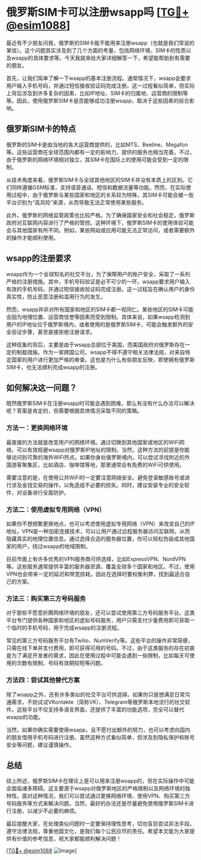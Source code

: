 # 俄罗斯SIM卡可以注册wsapp吗 [[TG💪+ @esim1088](https://t.me/s/esim1088)]

最近有不少朋友问我，俄罗斯的SIM卡能不能用来注册wsapp（也就是我们常说的某信）。这个问题其实涉及到了几个方面的考量，包括网络环境、SIM卡的性质以及wsapp的具体要求等。今天我就来给大家详细解答一下，希望能帮助到有需要的朋友。

首先，让我们简单了解一下wsapp的基本注册流程。通常情况下，wsapp会要求用户输入手机号码，并通过短信接收验证码完成注册。这一过程看似简单，但实际上背后涉及到许多复杂的因素，比如IP地址、SIM卡的归属地、运营商的限制等等。因此，使用俄罗斯SIM卡是否能够成功注册wsapp，取决于这些因素的综合影响。

## 俄罗斯SIM卡的特点

俄罗斯的SIM卡是由当地的各大运营商提供的，比如MTS、Beeline、Megafon等。这些运营商在全球范围内都有一定的影响力，提供的服务也相当完善。不过，由于俄罗斯的网络环境相对独立，其SIM卡在国际上的使用可能会受到一定的限制。

从技术角度来看，俄罗斯SIM卡与全球其他地区的SIM卡并没有本质上的区别。它们同样遵循GSM标准，支持语音通话、短信和数据流量等功能。然而，在实际使用过程中，由于俄罗斯与某些国家和地区的关系较为特殊，其SIM卡可能会被一些平台识别为“高风险”来源，从而导致无法正常使用某些服务。

此外，俄罗斯的网络监管政策也比较严格。为了确保国家安全和社会稳定，俄罗斯政府对互联网内容进行了严格的管控。这种环境下，俄罗斯SIM卡的使用体验可能会与其他国家有所不同。例如，某些网站或应用可能无法正常访问，或者需要额外的操作才能顺利使用。

## wsapp的注册要求

wsapp作为一个全球知名的社交平台，为了保障用户的账户安全，采取了一系列严格的注册措施。其中，手机号码验证是必不可少的一环。wsapp要求用户输入有效的手机号码，并通过短信接收验证码完成注册。这一过程旨在确认用户的身份真实性，防止恶意注册和滥用行为的发生。

然而，wsapp并非对所有国家和地区的SIM卡都一视同仁。某些地区的SIM卡可能会因为地理位置、运营商信誉等因素而受到限制。具体来说，如果wsapp检测到用户的IP地址位于俄罗斯境内，或者使用的是俄罗斯SIM卡，可能会触发额外的安全验证步骤，甚至直接拒绝注册请求。

这种现象的背后，主要是由于wsapp总部位于美国，而美国政府对俄罗斯存在一定的制裁措施。作为一家跨国公司，wsapp不得不遵守相关法律法规，对来自特定国家的用户进行更加严格的审查。这也是为什么有些朋友反映，即使拥有俄罗斯SIM卡，也无法顺利完成wsapp的注册。

## 如何解决这一问题？

既然俄罗斯SIM卡在注册wsapp时可能会遇到困难，那么有没有什么办法可以解决呢？答案是肯定的，但需要根据具体情况采取不同的策略。

### 方法一：更换网络环境

最直接的方法就是改变用户的网络环境。通过切换到其他国家或地区的WiFi网络，可以有效规避wsapp对俄罗斯IP地址的限制。当然，这种方法的前提是你能够访问到可靠的海外WiFi热点。如果你身处俄罗斯境内，可以尝试寻找附近的外国游客聚集区，比如酒店、咖啡馆等地，那里通常会有免费的WiFi可供使用。

需要注意的是，在使用公共WiFi时一定要注意网络安全。避免登录敏感账号或进行涉及金钱交易的操作，以免造成不必要的损失。同时，建议安装专业的安全软件，对设备进行全面防护。

### 方法二：使用虚拟专用网络（VPN）

如果你不想频繁更换地点，也可以考虑使用虚拟专用网络（VPN）来改变自己的IP地址。VPN是一种加密连接技术，可以让用户通过远程服务器访问互联网，从而隐藏真实的地理位置信息。通过选择合适的服务器位置，你可以轻松伪装成其他国家的用户，绕过wsapp的地域限制。

目前市面上有许多优秀的VPN服务商可供选择，比如ExpressVPN、NordVPN等。这些服务通常提供丰富的服务器资源，覆盖全球多个国家和地区。不过，使用VPN也会带来一定的延迟和带宽损耗，因此在选择时要权衡利弊，找到最适合自己的方案。

### 方法三：购买第三方号码服务

对于那些不愿意折腾网络环境的朋友，还可以尝试使用第三方号码服务平台。这类平台专门提供各种国家和地区的虚拟号码服务，用户只需支付少量费用即可获取一个临时的手机号码，用于完成wsapp的注册流程。

常见的第三方号码服务平台有Twilio、NumVerify等。这些平台的操作非常简便，只需在线下单并支付费用，即可获得可用的号码。不过，由于这类服务的存在初衷是为了满足开发者的需求，因此在使用过程中可能会遇到一些限制，比如每天可使用的次数有限制、号码有效期较短等问题。

### 方法四：尝试其他替代方案

除了wsapp之外，还有许多类似的社交平台可供选择。如果你只是想满足日常沟通需求，不妨试试VKontakte（简称VK）、Telegram等俄罗斯本地流行的社交软件。这些平台不仅支持多语言界面，还提供了丰富的功能选项，完全可以替代wsapp的功能。

当然，如果你确实需要使用wsapp，且不愿付出额外的努力，也可以考虑向国内的朋友借用手机号码进行注册。虽然这种方式看似简单，但涉及到隐私保护和账号安全等问题，建议谨慎操作。

## 总结

综上所述，俄罗斯SIM卡在理论上是可以用来注册wsapp的，但在实际操作中可能会面临诸多障碍。这主要源于wsapp对俄罗斯地区的严格限制以及网络环境的独特性。面对这种情况，我们可以尝试通过更换网络环境、使用VPN、购买第三方号码服务等方式来解决问题。当然，最好的办法还是尽量避免使用俄罗斯SIM卡进行注册，以减少不必要的麻烦。

最后提醒大家，在处理类似问题时一定要保持理性思考，切勿盲目尝试非法手段。遵守法律法规，尊重他国文化，是我们每个公民应尽的责任。希望本文能为大家提供有价值的参考信息，祝大家都能顺利解决问题！

[[TG💪+ @esim1088](https://t.me/s/esim1088) ![Image](https://i.postimg.cc/4NQfJmqS/Snipaste-2025-05-13-00-14-12.png)]